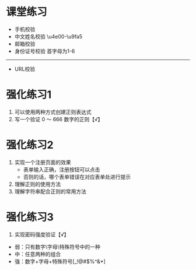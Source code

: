 # 课堂练习
- 手机校验
- 中文姓名校验 \u4e00-\u9fa5
- 邮箱校验
- 身份证号校验 首字母为1-6
----------------------------
- URL校验

# 强化练习1
1. 可以使用两种方式创建正则表达式
2. 写一个验证 0 ～ 666 数字的正则【√】

# 强化练习2
1. 实现一个注册页面的效果
   - 表单输入正确，注册按钮可以点击
   - 否则的话，哪个表单错误在对应表单处进行提示
2. 理解正则的使用方法
3. 理解字符串配合正则的常用方法

# 强化练习3
1. 实现密码强度验证【√】
- 弱：只有数字\字母\特殊符号中的一种
- 中：任意两种的组合
- 强：数字+字母+特殊符号[_!@#$%^&*]